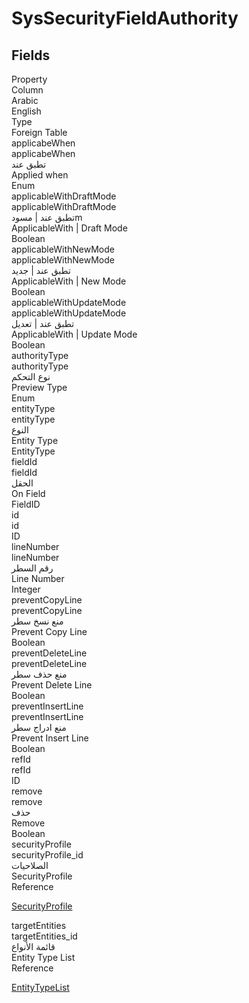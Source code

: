 # SysSecurityFieldAuthority

<ContentFilter/>

<div class='searchable'>

## Fields

<div class="nama-table">
<div class="row header-row">
<div class="cell">Property</div>
<div class="cell">Column</div>
<div class="cell">Arabic</div>
<div class="cell">English</div>
<div class="cell">Type</div>
<div class="cell">Foreign Table</div>
</div><div class="row searchable" id="applicabeWhen">
<div class="cell" data-label="Property">applicabeWhen</div>
<div class="cell" data-label="Column">applicabeWhen</div>
<div class="cell" data-label="Arabic">تطبق عند</div>
<div class="cell" data-label="English">Applied when</div>
<div class="cell" data-label="Type">Enum</div>

</div>

<div class="row searchable" id="applicableWithDraftMode">
<div class="cell" data-label="Property">applicableWithDraftMode</div>
<div class="cell" data-label="Column">applicableWithDraftMode</div>
<div class="cell" data-label="Arabic">تطبق عند | مسودm</div>
<div class="cell" data-label="English">ApplicableWith | Draft Mode</div>
<div class="cell" data-label="Type">Boolean</div>

</div>

<div class="row searchable" id="applicableWithNewMode">
<div class="cell" data-label="Property">applicableWithNewMode</div>
<div class="cell" data-label="Column">applicableWithNewMode</div>
<div class="cell" data-label="Arabic">تطبق عند | جديد</div>
<div class="cell" data-label="English">ApplicableWith | New Mode</div>
<div class="cell" data-label="Type">Boolean</div>

</div>

<div class="row searchable" id="applicableWithUpdateMode">
<div class="cell" data-label="Property">applicableWithUpdateMode</div>
<div class="cell" data-label="Column">applicableWithUpdateMode</div>
<div class="cell" data-label="Arabic">تطبق عند | تعديل</div>
<div class="cell" data-label="English">ApplicableWith | Update Mode</div>
<div class="cell" data-label="Type">Boolean</div>

</div>

<div class="row searchable" id="authorityType">
<div class="cell" data-label="Property">authorityType</div>
<div class="cell" data-label="Column">authorityType</div>
<div class="cell" data-label="Arabic">نوع التحكم</div>
<div class="cell" data-label="English">Preview Type</div>
<div class="cell" data-label="Type">Enum</div>

</div>

<div class="row searchable" id="entityType">
<div class="cell" data-label="Property">entityType</div>
<div class="cell" data-label="Column">entityType</div>
<div class="cell" data-label="Arabic">النوع</div>
<div class="cell" data-label="English">Entity Type</div>
<div class="cell" data-label="Type">EntityType</div>

</div>

<div class="row searchable" id="fieldId">
<div class="cell" data-label="Property">fieldId</div>
<div class="cell" data-label="Column">fieldId</div>
<div class="cell" data-label="Arabic"> الحقل</div>
<div class="cell" data-label="English"> On Field</div>
<div class="cell" data-label="Type">FieldID</div>

</div>

<div class="row searchable" id="id">
<div class="cell" data-label="Property">id</div>
<div class="cell" data-label="Column">id</div>
<div class="cell" data-label="Arabic"></div>
<div class="cell" data-label="English"></div>
<div class="cell" data-label="Type">ID</div>

</div>

<div class="row searchable" id="lineNumber">
<div class="cell" data-label="Property">lineNumber</div>
<div class="cell" data-label="Column">lineNumber</div>
<div class="cell" data-label="Arabic">رقم السطر</div>
<div class="cell" data-label="English">Line Number</div>
<div class="cell" data-label="Type">Integer</div>

</div>

<div class="row searchable" id="preventCopyLine">
<div class="cell" data-label="Property">preventCopyLine</div>
<div class="cell" data-label="Column">preventCopyLine</div>
<div class="cell" data-label="Arabic">منع نسخ سطر</div>
<div class="cell" data-label="English">Prevent Copy Line</div>
<div class="cell" data-label="Type">Boolean</div>

</div>

<div class="row searchable" id="preventDeleteLine">
<div class="cell" data-label="Property">preventDeleteLine</div>
<div class="cell" data-label="Column">preventDeleteLine</div>
<div class="cell" data-label="Arabic">منع حذف سطر</div>
<div class="cell" data-label="English">Prevent Delete Line</div>
<div class="cell" data-label="Type">Boolean</div>

</div>

<div class="row searchable" id="preventInsertLine">
<div class="cell" data-label="Property">preventInsertLine</div>
<div class="cell" data-label="Column">preventInsertLine</div>
<div class="cell" data-label="Arabic">منع ادراج سطر</div>
<div class="cell" data-label="English">Prevent Insert Line</div>
<div class="cell" data-label="Type">Boolean</div>

</div>

<div class="row searchable" id="refId">
<div class="cell" data-label="Property">refId</div>
<div class="cell" data-label="Column">refId</div>
<div class="cell" data-label="Arabic"></div>
<div class="cell" data-label="English"></div>
<div class="cell" data-label="Type">ID</div>

</div>

<div class="row searchable" id="remove">
<div class="cell" data-label="Property">remove</div>
<div class="cell" data-label="Column">remove</div>
<div class="cell" data-label="Arabic">حذف</div>
<div class="cell" data-label="English">Remove</div>
<div class="cell" data-label="Type">Boolean</div>

</div>

<div class="row searchable" id="securityProfile">
<div class="cell" data-label="Property">securityProfile</div>
<div class="cell" data-label="Column">securityProfile_id</div>
<div class="cell" data-label="Arabic">الصلاحيات</div>
<div class="cell" data-label="English">SecurityProfile</div>
<div class="cell" data-label="Type">Reference</div>
<div class="cell" data-label="Foreign Table">

 [SecurityProfile](/modules/basic/SecurityProfile.md) 
</div>
</div>

<div class="row searchable" id="targetEntities">
<div class="cell" data-label="Property">targetEntities</div>
<div class="cell" data-label="Column">targetEntities_id</div>
<div class="cell" data-label="Arabic">قائمة الأنواع</div>
<div class="cell" data-label="English">Entity Type List</div>
<div class="cell" data-label="Type">Reference</div>
<div class="cell" data-label="Foreign Table">

 [EntityTypeList](/modules/basic/EntityTypeList.md) 
</div>
</div>


</div>
</div>

